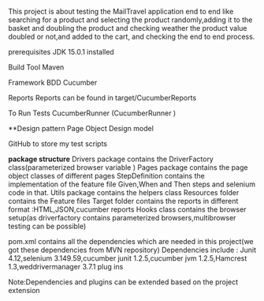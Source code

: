 This project is about testing the MailTravel application end to end
like searching for a product and selecting the
 product randomly,adding it to the basket and
 doubling the product and checking weather the
 product value doubled or not,and added to the cart,
 and checking the end to end process.
 
 prerequisites
 JDK 15.0.1 installed
 
 Build Tool
 Maven
 
 Framework
 BDD Cucumber 
 
 Reports
 Reports can be found in target/CucumberReports
 
 To Run Tests
 CucumberRunner (CucumberRunner )
 
 **Design pattern
 Page Object Design model 
 
 GitHub to store my test scripts 

 **package structure**
 Drivers package contains the DriverFactory class(parameterized browser variable )
 Pages package contains the page object classes of different pages 
 StepDefinition contains the implementation of the feature file Given,When and Then steps and selenium code in that.
 Utils package contains the helpers class 
 Resources folder contains the Feature files 
 Target folder contains the reports in  different format :HTML,JSON,cucumber reports
 Hooks class contains the browser setup(as driverfactory contains parameterized browsers,multibrowser testing can be  possible)
 
 pom.xml contains all the dependencies which are needed in this project(we got these dependencies from MVN repository)
 Dependencies include :
 Junit 4.12,selenium 3.149.59,cucumber junit 1.2.5,cucumber jvm 1.2.5,Hamcrest 1.3,weddrivermanager 3.7.1
 plug ins
 


 
 Note:Dependencies and plugins can be extended based on the project extension 
 
  
 
 
 
 
 
 
 
  
 
   
